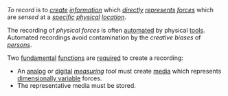 *To record* is to *[create](https://github.com/gcassel/Modular-Organization-Terminology/blob/master/terms/creation.md) [information](https://github.com/gcassel/Modular-Organization-Terminology/blob/master/terms/information.md)* which *[directly](https://github.com/gcassel/Modular-Organization-Terminology/blob/master/terms/direct.md) [represents](https://github.com/gcassel/Modular-Organization-Terminology/blob/master/terms/representation.md) [forces](https://github.com/gcassel/Modular-Organization-Terminology/blob/master/terms/force.md)* which are *sensed* at a *[specific](https://github.com/gcassel/Modular-Organization-Terminology/blob/master/terms/specific.md) [physical](https://github.com/gcassel/Modular-Organization-Terminology/blob/master/terms/physical.md) [location](https://github.com/gcassel/Modular-Organization-Terminology/blob/master/terms/location.md)*.
		
The recording of *physical forces* is often [automated](https://github.com/gcassel/Modular-Organization-Terminology/blob/master/terms/automate.md) by physical [tools](https://github.com/gcassel/Modular-Organization-Terminology/blob/master/terms/tool.md).  Automated recordings avoid contamination by the *creative biases* of *[persons](https://github.com/gcassel/Modular-Organization-Terminology/blob/master/terms/person.md)*.

Two [fundamental](https://github.com/gcassel/Modular-Organization-Terminology/blob/master/terms/fundamental.md) [functions](https://github.com/gcassel/Modular-Organization-Terminology/blob/master/terms/function.md) are [required](https://github.com/gcassel/Modular-Organization-Terminology/blob/master/terms/require.md) to create a recording:
* An [analog](https://github.com/gcassel/Modular-Organization-Terminology/blob/master/terms/analog.md) or [digital](https://github.com/gcassel/Modular-Organization-Terminology/blob/master/terms/digital.md) *[measuring](https://github.com/gcassel/Modular-Organization-Terminology/blob/master/terms/measure.md) tool* must create [media](https://github.com/gcassel/Modular-Organization-Terminology/blob/master/terms/media.md) which represents [dimensionally variable](https://github.com/gcassel/Modular-Organization-Terminology/blob/master/compound-terms/dimensional-variable.md) forces.
* The representative media must be stored.
